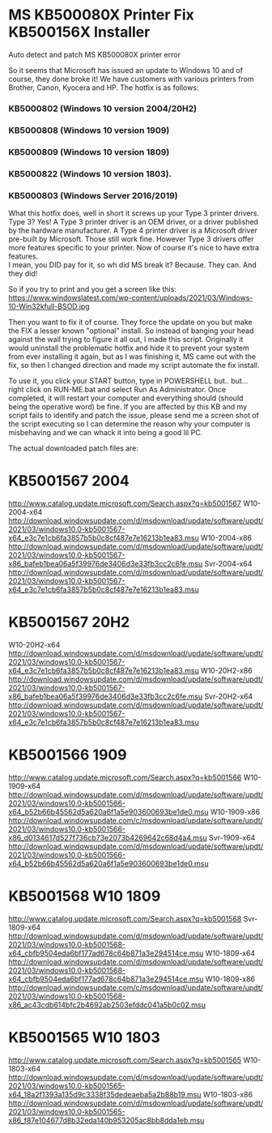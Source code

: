 # MS KB500080X Printer Fix KB500156X Installer
 Auto detect and patch MS KB500080X printer error

So it seems that Microsoft has issued an update to Windows 10 and of course, they done broke it!
We have customers with various printers from Brother, Canon, Kyocera and HP.  The hotfix is as follows:

### KB5000802 (Windows 10 version 2004/20H2)
### KB5000808 (Windows 10 version 1909)
### KB5000809 (Windows 10 version 1809)
### KB5000822 (Windows 10 version 1803).
### KB5000803 (Windows Server 2016/2019)

What this hotfix does, well in short it screws up your Type 3 printer drivers.  Type 3?  Yes!
A Type 3 printer driver is an OEM driver, or a driver published by the hardware manufacturer.
A Type 4 printer driver is a Microsoft driver pre-built by Microsoft.  Those still work fine.
However Type 3 drivers offer more features specific to your printer.  Now of course it's nice to have extra features.  
I mean, you DID pay for it, so wh did MS break it?  Because.  They can.  And they did!

So if you try to print and you get a screen like this:
https://www.windowslatest.com/wp-content/uploads/2021/03/Windows-10-Win32kfull-BSOD.jpg

Then you want to fix it of course.  They force the update on you but make the FIX a lesser known "optional" install.
So instead of banging your head against the wall trying to figure it all out, I made this script.  Originally it would uninstall the problematic hotfix and hide it to prevent your system from ever installing it again, but as I was finishing it, MS came out with the fix, so then I changed direction and made my script automate the fix install.

To use it, you click your START button, type in POWERSHELL but..  but...  right click on RUN-ME.bat and select Run As Administrator.
Once completed, it will restart your computer and everything should (should being the operative word) be fine.
If you are affected by this KB and my script fails to identify and patch the issue, please send me a screen shot of the script executing so I can determine the reason why your computer is misbehaving and we can whack it into being a good lil PC.

The actual downloaded patch files are:

KB5001567 2004
==============
http://www.catalog.update.microsoft.com/Search.aspx?q=kb5001567
W10-2004-x64
http://download.windowsupdate.com/d/msdownload/update/software/updt/2021/03/windows10.0-kb5001567-x64_e3c7e1cb6fa3857b5b0c8cf487e7e16213b1ea83.msu
W10-2004-x86
http://download.windowsupdate.com/d/msdownload/update/software/updt/2021/03/windows10.0-kb5001567-x86_bafeb1bea06a5f39976de3406d3e33fb3cc2c6fe.msu
Svr-2004-x64
http://download.windowsupdate.com/d/msdownload/update/software/updt/2021/03/windows10.0-kb5001567-x64_e3c7e1cb6fa3857b5b0c8cf487e7e16213b1ea83.msu

KB5001567 20H2
==============
W10-20H2-x64
http://download.windowsupdate.com/d/msdownload/update/software/updt/2021/03/windows10.0-kb5001567-x64_e3c7e1cb6fa3857b5b0c8cf487e7e16213b1ea83.msu
W10-20H2-x86
http://download.windowsupdate.com/d/msdownload/update/software/updt/2021/03/windows10.0-kb5001567-x86_bafeb1bea06a5f39976de3406d3e33fb3cc2c6fe.msu
Svr-20H2-x64
http://download.windowsupdate.com/d/msdownload/update/software/updt/2021/03/windows10.0-kb5001567-x64_e3c7e1cb6fa3857b5b0c8cf487e7e16213b1ea83.msu

KB5001566 1909
==============
http://www.catalog.update.microsoft.com/Search.aspx?q=kb5001566
W10-1909-x64
http://download.windowsupdate.com/d/msdownload/update/software/updt/2021/03/windows10.0-kb5001566-x64_b52b66b45562d5a620a6f1a5e903600693be1de0.msu
W10-1909-x86
http://download.windowsupdate.com/c/msdownload/update/software/updt/2021/03/windows10.0-kb5001566-x86_d0134617d527f736cb73e2073b4269642c68d4a4.msu
Svr-1909-x64
http://download.windowsupdate.com/d/msdownload/update/software/updt/2021/03/windows10.0-kb5001566-x64_b52b66b45562d5a620a6f1a5e903600693be1de0.msu

KB5001568 W10 1809
==============
http://www.catalog.update.microsoft.com/Search.aspx?q=kb5001568
Svr-1809-x64
http://download.windowsupdate.com/d/msdownload/update/software/updt/2021/03/windows10.0-kb5001568-x64_cbfb9504eda6bf177ad678c64b871a3e294514ce.msu
W10-1809-x64
http://download.windowsupdate.com/d/msdownload/update/software/updt/2021/03/windows10.0-kb5001568-x64_cbfb9504eda6bf177ad678c64b871a3e294514ce.msu
W10-1809-x86
http://download.windowsupdate.com/c/msdownload/update/software/updt/2021/03/windows10.0-kb5001568-x86_ac43cdb614bfc2b4692ab2503efddc041a5b0c02.msu

KB5001565 W10 1803
==============
http://www.catalog.update.microsoft.com/Search.aspx?q=kb5001565
W10-1803-x64
http://download.windowsupdate.com/d/msdownload/update/software/updt/2021/03/windows10.0-kb5001565-x64_18a2f1393a135d9c3338f35dedeaeba5a2b88b19.msu
W10-1803-x86
http://download.windowsupdate.com/d/msdownload/update/software/updt/2021/03/windows10.0-kb5001565-x86_f87e104677d8b32eda140b953205ac8bb8dda1eb.msu
